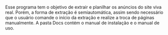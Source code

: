 Esse programa tem o objetivo de extrair e planilhar os anúncios do site viva real. Porém, a forma de extração é semiautomática, assim sendo necessário que o usuário comande o início da extração
e realize a troca de páginas manualmente. A pasta Docs contém o manual de instalação e o manual de uso.
